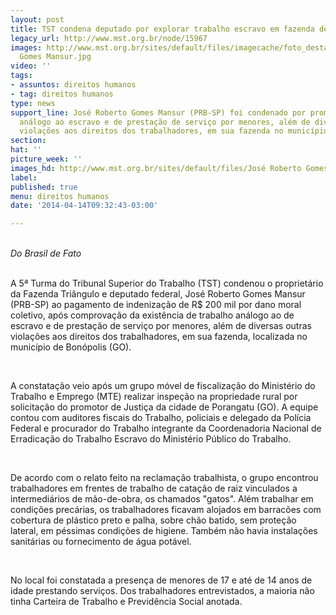 ```yaml
---
layout: post
title: TST condena deputado por explorar trabalho escravo em fazenda de Goiás
legacy_url: http://www.mst.org.br/node/15967
images: http://www.mst.org.br/sites/default/files/imagecache/foto_destaque/José Roberto
  Gomes Mansur.jpg
video: ''
tags:
- assuntos: direitos humanos
- tag: direitos humanos
type: news
support_line: José Roberto Gomes Mansur (PRB-SP) foi condenado por promover trabalho
  análogo ao escravo e de prestação de serviço por menores, além de diversas outras
  violações aos direitos dos trabalhadores, em sua fazenda no município de Bonópolis.
section: 
hat: ''
picture_week: ''
images_hd: http://www.mst.org.br/sites/default/files/José Roberto Gomes Mansur.jpg
label: 
published: true
menu: direitos humanos
date: '2014-04-14T09:32:43-03:00'

---
```

<p><em><img style="margin: 10px; float: right;" src="http://www.mst.org.br/sites/default/files/Jos%C3%A9%20Roberto%20Gomes%20Mansur_0.jpg" alt=""><br>Do Brasil de Fato</em></p><p><br>A 5ª Turma do Tribunal Superior do Trabalho (TST) condenou o proprietário da Fazenda Triângulo e deputado federal, José Roberto Gomes Mansur (PRB-SP) ao pagamento de indenização de R$ 200 mil por dano moral coletivo, após comprovação da existência de trabalho análogo ao de escravo e de prestação de serviço por menores, além de diversas outras violações aos direitos dos trabalhadores, em sua fazenda, localizada no município de Bonópolis (GO).</p><p>&nbsp;</p><p>A constatação veio após um grupo móvel de fiscalização do Ministério do Trabalho e Emprego (MTE) realizar inspeção na propriedade rural por solicitação do promotor de Justiça da cidade de Porangatu (GO). A equipe contou com auditores fiscais do Trabalho, policiais e delegado da Polícia Federal e procurador do Trabalho integrante da Coordenadoria Nacional de Erradicação do Trabalho Escravo do Ministério Público do Trabalho.</p><p>&nbsp;</p><p>De acordo com o relato feito na reclamação trabalhista, o grupo encontrou trabalhadores em frentes de trabalho de catação de raiz vinculados a intermediários de mão-de-obra, os chamados "gatos". Além trabalhar em condições precárias, os trabalhadores ficavam alojados em barracões com cobertura de plástico preto e palha, sobre chão batido, sem proteção lateral, em péssimas condições de higiene. Também não havia instalações sanitárias ou fornecimento de água potável.</p><p>&nbsp;</p><p>No local foi constatada a presença de menores de 17 e até de 14 anos de idade prestando serviços. Dos trabalhadores entrevistados, a maioria não tinha Carteira de Trabalho e Previdência Social anotada.</p>
